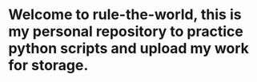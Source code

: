 # Welcome to rule-the-world, this is my personal repository to practice python scripts and upload my work for storage. 
